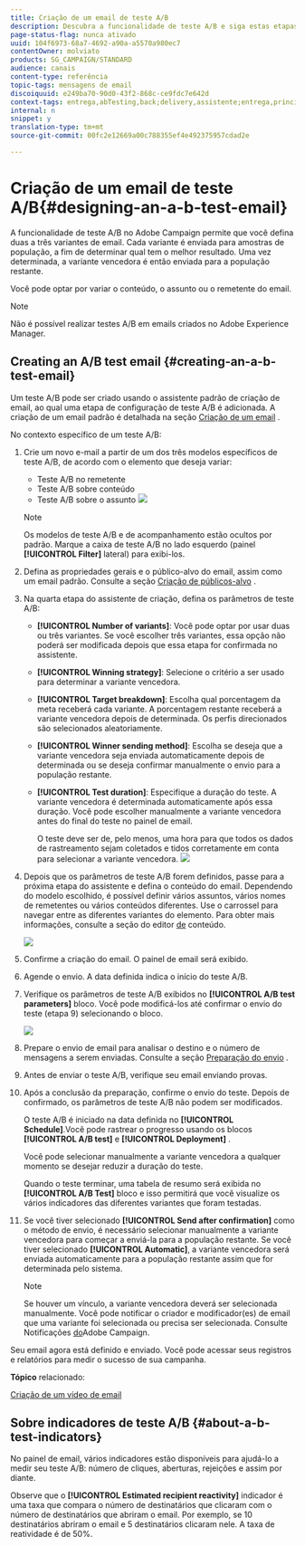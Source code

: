 ```yaml
---
title: Criação de um email de teste A/B
description: Descubra a funcionalidade de teste A/B e siga estas etapas para criar um email a partir de um modelo de teste A/B no Adobe Campaign.
page-status-flag: nunca ativado
uuid: 104f6973-68a7-4692-a90a-a5570a980ec7
contentOwner: molviato
products: SG_CAMPAIGN/STANDARD
audience: canais
content-type: referência
topic-tags: mensagens de email
discoiquuid: e249ba70-90d0-43f2-868c-ce9fdc7e642d
context-tags: entrega,abTesting,back;delivery,assistente;entrega,principal
internal: n
snippet: y
translation-type: tm+mt
source-git-commit: 00fc2e12669a00c788355ef4e492375957cdad2e

---
```



# Criação de um email de teste A/B{#designing-an-a-b-test-email}

A funcionalidade de teste A/B no Adobe Campaign permite que você defina duas a três variantes de email. Cada variante é enviada para amostras de população, a fim de determinar qual tem o melhor resultado. Uma vez determinada, a variante vencedora é então enviada para a população restante.

Você pode optar por variar o conteúdo, o assunto ou o remetente do email.

>[!NOTE]
>
>Não é possível realizar testes A/B em emails criados no Adobe Experience Manager.

## Creating an A/B test email {#creating-an-a-b-test-email}

Um teste A/B pode ser criado usando o assistente padrão de criação de email, ao qual uma etapa de configuração de teste A/B é adicionada. A criação de um email padrão é detalhada na seção [Criação de um email](../../channels/using/creating-an-email.md) .

No contexto específico de um teste A/B:

1. Crie um novo e-mail a partir de um dos três modelos específicos de teste A/B, de acordo com o elemento que deseja variar:

   * Teste A/B no remetente
   * Teste A/B sobre conteúdo
   * Teste A/B sobre o assunto
   ![](assets/create_ab_testing.png)

   >[!NOTE]
   >
   >Os modelos de teste A/B e de acompanhamento estão ocultos por padrão. Marque a caixa de teste A/B no lado esquerdo (painel **[!UICONTROL Filter]** lateral) para exibi-los.

1. Defina as propriedades gerais e o público-alvo do email, assim como um email padrão. Consulte a seção [Criação de públicos-alvo](../../audiences/using/creating-audiences.md) .
1. Na quarta etapa do assistente de criação, defina os parâmetros de teste A/B:

   * **[!UICONTROL Number of variants]**: Você pode optar por usar duas ou três variantes. Se você escolher três variantes, essa opção não poderá ser modificada depois que essa etapa for confirmada no assistente.
   * **[!UICONTROL Winning strategy]**: Selecione o critério a ser usado para determinar a variante vencedora.
   * **[!UICONTROL Target breakdown]**: Escolha qual porcentagem da meta receberá cada variante. A porcentagem restante receberá a variante vencedora depois de determinada. Os perfis direcionados são selecionados aleatoriamente.
   * **[!UICONTROL Winner sending method]**: Escolha se deseja que a variante vencedora seja enviada automaticamente depois de determinada ou se deseja confirmar manualmente o envio para a população restante.
   * **[!UICONTROL Test duration]**: Especifique a duração do teste. A variante vencedora é determinada automaticamente após essa duração. Você pode escolher manualmente a variante vencedora antes do final do teste no painel de email.

      O teste deve ser de, pelo menos, uma hora para que todos os dados de rastreamento sejam coletados e tidos corretamente em conta para selecionar a variante vencedora.
   ![](assets/ab_parameters.png)

1. Depois que os parâmetros de teste A/B forem definidos, passe para a próxima etapa do assistente e defina o conteúdo do email. Dependendo do modelo escolhido, é possível definir vários assuntos, vários nomes de remetentes ou vários conteúdos diferentes. Use o carrossel para navegar entre as diferentes variantes do elemento. Para obter mais informações, consulte a seção do editor [de](../../designing/using/overview.md) conteúdo.

   ![](assets/create_ab_testing2.png)

1. Confirme a criação do email. O painel de email será exibido.
1. Agende o envio. A data definida indica o início do teste A/B.
1. Verifique os parâmetros de teste A/B exibidos no **[!UICONTROL A/B test parameters]** bloco. Você pode modificá-los até confirmar o envio do teste (etapa 9) selecionando o bloco.

   ![](assets/create_ab_testing3.png)

1. Prepare o envio de email para analisar o destino e o número de mensagens a serem enviadas. Consulte a seção [Preparação do envio](../../sending/using/preparing-the-send.md) .
1. Antes de enviar o teste A/B, verifique seu email enviando provas.
1. Após a conclusão da preparação, confirme o envio do teste. Depois de confirmado, os parâmetros de teste A/B não podem ser modificados.

   O teste A/B é iniciado na data definida no **[!UICONTROL Schedule]**.Você pode rastrear o progresso usando os blocos **[!UICONTROL A/B test]** e **[!UICONTROL Deployment]** .

   Você pode selecionar manualmente a variante vencedora a qualquer momento se desejar reduzir a duração do teste.

   Quando o teste terminar, uma tabela de resumo será exibida no **[!UICONTROL A/B Test]** bloco e isso permitirá que você visualize os vários indicadores das diferentes variantes que foram testadas.

1. Se você tiver selecionado **[!UICONTROL Send after confirmation]** como o método de envio, é necessário selecionar manualmente a variante vencedora para começar a enviá-la para a população restante. Se você tiver selecionado **[!UICONTROL Automatic]**, a variante vencedora será enviada automaticamente para a população restante assim que for determinada pelo sistema.

   >[!NOTE]
   >
   >Se houver um vínculo, a variante vencedora deverá ser selecionada manualmente. Você pode notificar o criador e modificador(es) de email que uma variante foi selecionada ou precisa ser selecionada. Consulte Notificações [do](../../administration/using/sending-internal-notifications.md)Adobe Campaign.

Seu email agora está definido e enviado. Você pode acessar seus registros e relatórios para medir o sucesso de sua campanha.

**Tópico** relacionado:

[Criação de um vídeo de email](https://helpx.adobe.com/campaign/kt/acs/using/acs-create-email-from-homepage-feature-video-use.html)

## Sobre indicadores de teste A/B {#about-a-b-test-indicators}

No painel de email, vários indicadores estão disponíveis para ajudá-lo a medir seu teste A/B: número de cliques, aberturas, rejeições e assim por diante.

Observe que o **[!UICONTROL Estimated recipient reactivity]** indicador é uma taxa que compara o número de destinatários que clicaram com o número de destinatários que abriram o email. Por exemplo, se 10 destinatários abriram o email e 5 destinatários clicaram nele. A taxa de reatividade é de 50%.
